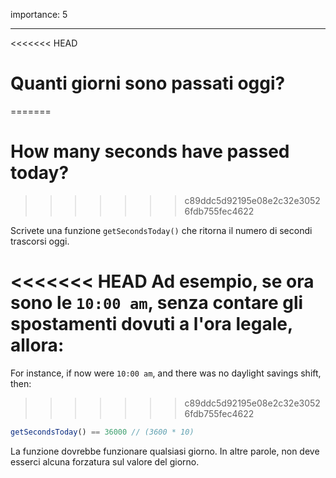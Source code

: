 importance: 5

---

<<<<<<< HEAD
# Quanti giorni sono passati oggi?
=======
# How many seconds have passed today?
>>>>>>> c89ddc5d92195e08e2c32e30526fdb755fec4622

Scrivete una funzione `getSecondsToday()` che ritorna il numero di secondi trascorsi oggi.

<<<<<<< HEAD
Ad esempio, se ora sono le `10:00 am`, senza contare gli spostamenti dovuti a l'ora legale, allora:
=======
For instance, if now were `10:00 am`, and there was no daylight savings shift, then:
>>>>>>> c89ddc5d92195e08e2c32e30526fdb755fec4622

```js
getSecondsToday() == 36000 // (3600 * 10)
```

La funzione dovrebbe funzionare qualsiasi giorno. In altre parole, non deve esserci alcuna forzatura sul valore del giorno.
